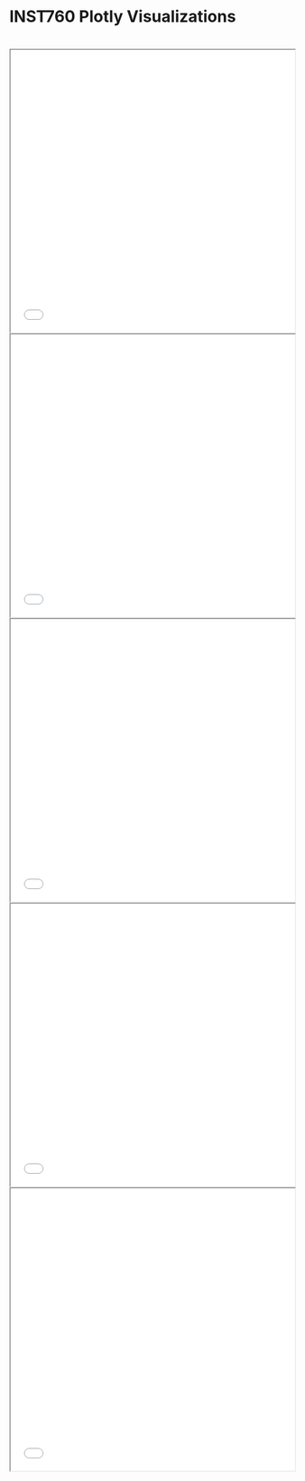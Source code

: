 # INST760 Plotly Visualizations
<div class="container-fluid" style="margin-top:40px">
<iframe class="center" src="Max_Crimes_in_day.png" width="100%" height="500"></iframe>
<iframe class="center" src="top3_crimes_by_year.png" width="100%" height="500"></iframe>
<iframe src="yearly_monthly crime rate comparsion.html" width="100%" height="500"></iframe>
<iframe src="yearly_marijuana_usage.html" width="100%" height="500"></iframe>
<iframe src="yearly_crime_rate.html" width="100%" height="500"></iframe>
</div>